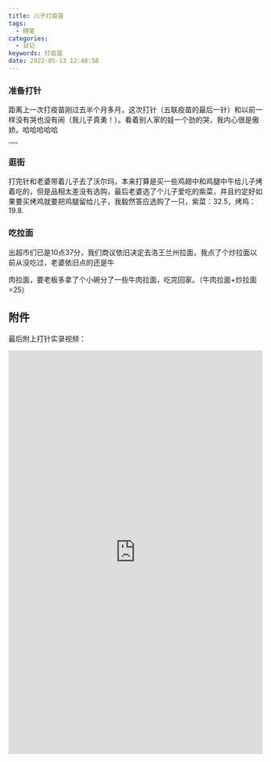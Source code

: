 ```yaml
---
title: 儿子打疫苗
tags:
  - 随笔
categories:
  - 日记
keywords: 打疫苗
date: 2022-05-13 12:40:58
---
```


 ### 准备打针

  距离上一次打疫苗刚过去半个月多月，这次打针（五联疫苗的最后一针）和以前一样没有哭也没有闹（我儿子真勇！）。看着别人家的娃一个劲的哭，我内心很是傲娇。哈哈哈哈哈

<!--more-->

<img src="https://blog.mjiao.net/IMG_2291.JPG" alt="疫苗发票" style="zoom: 25%;" />

### 逛街  

  打完针和老婆带着儿子去了沃尔玛，本来打算是买一些鸡翅中和鸡腿中午给儿子烤着吃的，但是品相太差没有选购，最后老婆选了个儿子爱吃的紫菜，并且约定好如果要买烤鸡就要把鸡腿留给儿子，我毅然答应选购了一只，紫菜：32.5，烤鸡：19.8.

### 吃拉面

  出超市们已是10点37分，我们商议依旧决定去洛王兰州拉面，我点了个炒拉面以前从没吃过，老婆依旧点的还是牛

肉拉面，要老板多拿了个小碗分了一些牛肉拉面，吃完回家。（牛肉拉面+炒拉面=25）

## 附件

最后附上打针实录视频：

<iframe src="https://player.bilibili.com/player.html?bvid=BV1gY411w7Fi&page=1&high_quality=1" scrolling="no" border="0" frameborder="no" framespacing="0" allowfullscreen="true" width="100%" height="800"></iframe>
